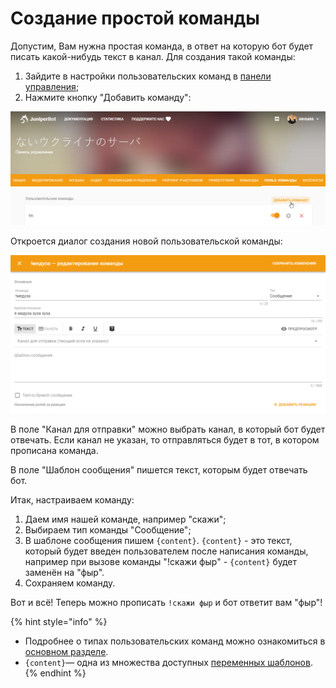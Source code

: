# Создание простой команды

Допустим, Вам нужна простая команда, в ответ на которую бот будет писать какой-нибудь текст в канал. Для создания такой команды: 

1. Зайдите в настройки пользовательских команд в [панели управления](../../#configure);
2. Нажмите кнопку "Добавить команду":

![&#x414;&#x43E;&#x431;&#x430;&#x432;&#x43B;&#x435;&#x43D;&#x438;&#x435; &#x43D;&#x43E;&#x432;&#x43E;&#x439; &#x43A;&#x43E;&#x43C;&#x430;&#x43D;&#x434;&#x44B;](../../.gitbook/assets/image%20%282%29.png)

Откроется диалог создания новой пользовательской команды: 

![](../../.gitbook/assets/oaoaommm-20-02-03-21-36-59.png)

В поле "Канал для отправки" можно выбрать канал, в который бот будет отвечать. Если канал не указан, то отправляться будет в тот, в котором прописана команда.  
  
В поле "Шаблон сообщения" пишется текст, которым будет отвечать бот.   
  
Итак, настраиваем команду:

1. Даем имя нашей команде, например "скажи";
2. Выбираем тип команды "Сообщение";
3. В шаблоне сообщения пишем `{content}`. `{content}` - это текст, который будет введен пользователем после написания команды, например при вызове команды "!скажи фыр" - `{content}` будет заменён на "фыр".
4. Сохраняем команду.

Вот и всё! Теперь можно прописать `!скажи фыр` и бот ответит вам "фыр"! 

{% hint style="info" %}
* Подробнее о типах пользовательских команд можно ознакомиться в [основном разделе](./).
* `{content}`— одна из множества доступных [переменных шаблонов](../../misc/template-variables.md).
{% endhint %}

